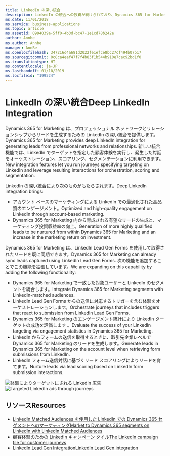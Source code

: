 ```yaml
---
title: LinkedIn の深い統合
description: LinkedIn の統合への投資が続けられており、Dynamics 365 for Marketing はプロフェッショナル ネットワークと LinkedIn でのリレーションシップからリードを生成するための緊密な統合を提供します。
ms.date: 11/01/2018
ms.service: business-applications
ms.topic: article
ms.assetid: 0994039a-5ff0-4b3d-bc47-1e1cd78b242e
author: Annbe
ms.author: Annbe
manager: AnnBe
ms.openlocfilehash: 347216d4a681d2022fe1efce8bc27cf494b07b17
ms.sourcegitcommit: 0c8ca4eaf47f7f4b83f1b544b910e7cac92bd1f0
ms.translationtype: HT
ms.contentlocale: ja-JP
ms.lasthandoff: 01/10/2019
ms.locfileid: "199524"
---
```

# <a name="deep-linkedin-integration"></a><span data-ttu-id="af36d-103">LinkedIn の深い統合</span><span class="sxs-lookup"><span data-stu-id="af36d-103">Deep LinkedIn Integration</span></span>

<span data-ttu-id="af36d-104">Dynamics 365 for Marketing は、プロフェッショナル ネットワークとリレーションシップからリードを生成するための LinkedIn の深い統合を提供します。</span><span class="sxs-lookup"><span data-stu-id="af36d-104">Dynamics 365 for Marketing provides deep LinkedIn integration for generating leads from professional networks and relationships.</span></span> <span data-ttu-id="af36d-105">新しい統合機能では、LinkedIn でターゲットを指定した顧客体験を実行し、発生した対話をオーケストレーション、スコアリング、セグメンテーションに利用できます。</span><span class="sxs-lookup"><span data-stu-id="af36d-105">New integration features let you run journeys specifying targeting on LinkedIn and  leverage resulting interactions for orchestration, scoring and segmentation.</span></span>

<span data-ttu-id="af36d-106">LinkedIn の深い統合により次のものがもたらされます。</span><span class="sxs-lookup"><span data-stu-id="af36d-106">Deep LinkedIn integration brings:</span></span>

- <span data-ttu-id="af36d-107">アカウント ベースのマーケティングによる LinkedIn での最適化された高品質のエンゲージメント。</span><span class="sxs-lookup"><span data-stu-id="af36d-107">Optimized and high-quality engagement on LinkedIn through account-based marketing.</span></span>
- <span data-ttu-id="af36d-108">Dynamics 365 for Marketing 内から育成される有望なリードの生成と、マーケティング投資収益率の向上。</span><span class="sxs-lookup"><span data-stu-id="af36d-108">Generation of more highly qualified leads to be nurtured from within Dynamics 365 for Marketing and an increase in the marketing return on investment.</span></span>

<span data-ttu-id="af36d-109">Dynamics 365 for Marketing は、LinkedIn Lead Gen Forms を使用して取得されたリードを既に同期できます。</span><span class="sxs-lookup"><span data-stu-id="af36d-109">Dynamics 365 for Marketing can already sync leads captured using LinkedIn Lead Gen Forms.</span></span> <span data-ttu-id="af36d-110">次の機能を追加することでこの機能を拡張しています。</span><span class="sxs-lookup"><span data-stu-id="af36d-110">We are expanding on this capability by adding the following functionality:</span></span>

- <span data-ttu-id="af36d-111">Dynamics 365 for Marketing で一致した対象ユーザーと LinkedIn のセグメントを統合します。</span><span class="sxs-lookup"><span data-stu-id="af36d-111">Integrate Dynamics 365 for Marketing segments with LinkedIn-matched audiences.</span></span>
- <span data-ttu-id="af36d-112">LinkedIn Lead Gen Forms からの送信に対応するトリガーを含む体験をオーケストレーションします。</span><span class="sxs-lookup"><span data-stu-id="af36d-112">Orchestrate journeys that includes triggers that react to submission from LinkedIn Lead Gen Forms.</span></span>
- <span data-ttu-id="af36d-113">Dynamics 365 for Marketing のエンゲージメント統計により LinkedIn ターゲットの成功を評価します 。</span><span class="sxs-lookup"><span data-stu-id="af36d-113">Evaluate the success of your LinkedIn targeting via engagement statistics in Dynamics 365 for Marketing.</span></span>
- <span data-ttu-id="af36d-114">LinkedIn からフォームの送信を取得するときに、取引先企業レベルで Dynamics 365 for Marketing のリードを生成します。</span><span class="sxs-lookup"><span data-stu-id="af36d-114">Generate leads in Dynamics 365 for Marketing on the account level when retrieving form submissions from LinkedIn.</span></span>
- <span data-ttu-id="af36d-115">LinkedIn フォーム送信対話に基づくリード スコアリングによりリードを育てます。</span><span class="sxs-lookup"><span data-stu-id="af36d-115">Nurture leads via lead scoring based on LinkedIn form submission interactions.</span></span>

<span data-ttu-id="af36d-116">![体験によりターゲットにされる LinkedIn 広告](media/LinkedIn%20Matched%20Audiences.PNG "体験によりターゲットにされる LinkedIn 広告")</span><span class="sxs-lookup"><span data-stu-id="af36d-116">![Targeted LinkedIn ads through journeys](media/LinkedIn%20Matched%20Audiences.PNG "Targeted LinkedIn ads through journeys")</span></span>

## <a name="resources"></a><span data-ttu-id="af36d-117">リソース</span><span class="sxs-lookup"><span data-stu-id="af36d-117">Resources</span></span>

- [<span data-ttu-id="af36d-118">LinkedIn Matched Audiences を使用した LinkedIn での Dynamics 365 セグメントへのマーケティング</span><span class="sxs-lookup"><span data-stu-id="af36d-118">Market to Dynamics 365 segments on LinkedIn with LinkedIn Matched Audiences</span></span>](https://docs.microsoft.com/dynamics365/customer-engagement/marketing/linkedin-matched-audience)
- [<span data-ttu-id="af36d-119">顧客体験のための LinkedIn キャンペーン タイル</span><span class="sxs-lookup"><span data-stu-id="af36d-119">The LinkedIn campaign tile for customer journeys</span></span>](https://docs.microsoft.com/dynamics365/customer-engagement/marketing/customer-journey-tiles-reference#linkedin-tile)
- [<span data-ttu-id="af36d-120">LinkedIn Lead Gen Integration</span><span class="sxs-lookup"><span data-stu-id="af36d-120">LinkedIn Lead Gen integration</span></span>](https://docs.microsoft.com/dynamics365/customer-engagement/marketing/linkedin-lead-gen-integration)

<!--
### Who uses this feature
Marketers and marketing managers
### Setup required
Administrators can easily set up and configure the feature in the app settings.
-->
